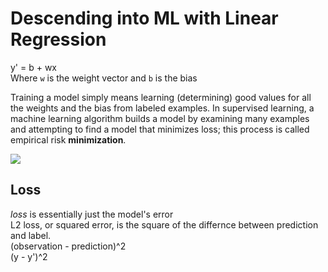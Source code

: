 # Descending into ML with Linear Regression 
y' = b + wx    
Where `w` is the weight vector and `b` is the bias  

Training a model simply means learning (determining) good values for all the weights and the bias from labeled examples.
In supervised learning, a machine learning algorithm builds a model by examining many examples and attempting to find a model that minimizes loss; this process is called empirical risk **minimization**.

<img src="/c/Users/nmark/Documents/GitHub/google-ML-crashcourse/loss.png">

## Loss
*loss* is essentially just the model's error  
L2 loss, or squared error, is the square of the differnce between prediction and label.  
(observation - prediction)^2  
(y - y')^2



